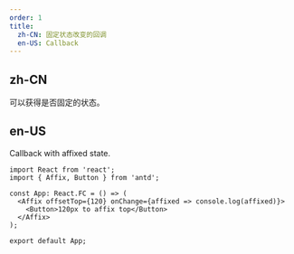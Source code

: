 ```yaml
---
order: 1
title:
  zh-CN: 固定状态改变的回调
  en-US: Callback
---
```


## zh-CN

可以获得是否固定的状态。

## en-US

Callback with affixed state.

```tsx
import React from 'react';
import { Affix, Button } from 'antd';

const App: React.FC = () => (
  <Affix offsetTop={120} onChange={affixed => console.log(affixed)}>
    <Button>120px to affix top</Button>
  </Affix>
);

export default App;
```

